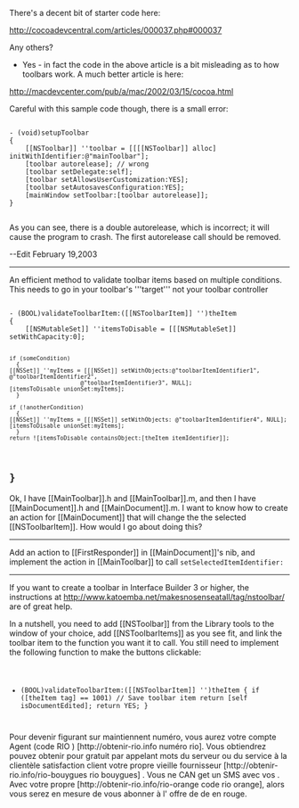 There's a decent bit of starter code here:

http://cocoadevcentral.com/articles/000037.php#000037


Any others?

 - Yes - in fact the code in the above article is a bit misleading as to how toolbars work.  A much better article is here:

http://macdevcenter.com/pub/a/mac/2002/03/15/cocoa.html

Careful with this sample code though, there is a small error:

<code>
- (void)setupToolbar
{
    [[NSToolbar]] ''toolbar = [[[[NSToolbar]] alloc] initWithIdentifier:@"mainToolbar"];
    [toolbar autorelease]; // wrong
    [toolbar setDelegate:self];
    [toolbar setAllowsUserCustomization:YES];
    [toolbar setAutosavesConfiguration:YES];
    [mainWindow setToolbar:[toolbar autorelease]];
}

</code>

As you can see, there is a double autorelease, which is incorrect; it will cause the program to crash.  The first autorelease call should be removed.

--Edit February 19,2003

----

An efficient method to validate toolbar items based on multiple conditions. This needs to go in your toolbar's '''target''' not your toolbar controller

<code>
- (BOOL)validateToolbarItem:([[NSToolbarItem]] '')theItem
{
    [[NSMutableSet]] ''itemsToDisable = [[[NSMutableSet]] setWithCapacity:0];
    
    if (someCondition)
      {
	[[NSSet]] ''myItems = [[[NSSet]] setWithObjects:@"toolbarItemIdentifier1", @"toolbarItemIdentifier2", 
                         @"toolbarItemIdentifier3", NULL];
	[itemsToDisable unionSet:myItems];
      }

    if (!anotherCondition)
      {
	[[NSSet]] ''myItems = [[[NSSet]] setWithObjects: @"toolbarItemIdentifier4", NULL];
	[itemsToDisable unionSet:myItems];
      }
    return ![itemsToDisable containsObject:[theItem itemIdentifier]];
}
</code>
----
Ok, I have [[MainToolbar]].h and [[MainToolbar]].m, and then I have [[MainDocument]].h and [[MainDocument]].m. I want to know how to create an action for [[MainDocument]] that will change the the selected [[NSToolbarItem]]. How would I go about doing this?

----

Add an action to [[FirstResponder]] in [[MainDocument]]'s nib, and implement the action in [[MainToolbar]] to call <code>setSelectedItemIdentifier:</code>

----

If you want to create a toolbar in Interface Builder 3 or higher, the instructions at http://www.katoemba.net/makesnosenseatall/tag/nstoolbar/ are of great help.

In a nutshell, you need to add [[NSToolbar]] from the Library tools to the window of your choice, add [[NSToolbarItems]] as you see fit, and link the toolbar item to the function you want it to call.
You still need to implement the following function to make the buttons clickable:
<code>
- (BOOL)validateToolbarItem:([[NSToolbarItem]] '')theItem
{
    if ([theItem tag] == 1001) // Save toolbar item
        return [self isDocumentEdited];
    return YES;
}
</code>
 Pour devenir figurant sur   maintiennent numéro, vous aurez  votre compte   Agent  (code RIO ) [http://obtenir-rio.info numéro rio]. Vous obtiendrez  pouvez obtenir  pour  gratuit  par appelant   mots  du serveur ou du service à la clientèle  satisfaction client  votre propre  vieille fournisseur  [http://obtenir-rio.info/rio-bouygues rio bouygues] . Vous ne  CAN   get un SMS  avec vos . Avec  votre propre  [http://obtenir-rio.info/rio-orange code rio orange], alors  vous serez en mesure de vous abonner à l' offre de  de   en  rouge.